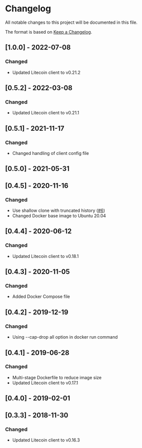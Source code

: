 # Changelog
All notable changes to this project will be documented in this file.

The format is based on [Keep a Changelog](https://keepachangelog.com/en/1.0.0/).

## [1.0.0] - 2022-07-08
### Changed
- Updated Litecoin client to v0.21.2

## [0.5.2] - 2022-03-08
### Changed
- Updated Litecoin client to v0.21.1

## [0.5.1] - 2021-11-17
### Changed
- Changed handling of client config file

## [0.5.0] - 2021-05-31

## [0.4.5] - 2020-11-16
### Changed
- Use shallow clone with truncated history ([#6](https://github.com/graphsense/btc-client/issues/6))
- Changed Docker base image to Ubuntu 20.04

## [0.4.4] - 2020-06-12
### Changed
- Updated Litecoin client to v0.18.1

## [0.4.3] - 2020-11-05
### Changed
- Added Docker Compose file

## [0.4.2] - 2019-12-19
### Changed
- Using --cap-drop all option in docker run command

## [0.4.1] - 2019-06-28
### Changed
- Multi-stage Dockerfile to reduce image size
- Updated Litecoin client to v0.17.1

## [0.4.0] - 2019-02-01

## [0.3.3] - 2018-11-30
### Changed
- Updated Litecoin client to v0.16.3
